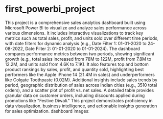 # first_powerbi_project
This project is a comprehensive sales analytics dashboard built using Microsoft Power BI to visualize and analyze sales performance across various dimensions. It includes interactive visualizations to track key metrics such as total sales, profit, and units sold over different time periods, with date filters for dynamic analysis (e.g., Date Filter 1: 01-01-2020 to 24-08-2022, Date Filter 2: 01-01-2020 to 01-01-2024). The dashboard compares performance metrics between two periods, showing significant growth (e.g., total sales increased from 78M to 122M, profit from 7.8M to 12.2M, and units sold from 4.6K to 7.1K). It also features top and bottom product rankings by sales, profit, and quantity sold, highlighting best performers like the Apple iPhone 14 (21.4M in sales) and underperformers like Colgate Toothpaste (0.02M). Additional insights include sales trends by period, geographic distribution of sales across Indian cities (e.g., 3510 total orders), and a scatter plot of profit vs. net sales. A detailed table provides granular data on customer orders, including discounts applied during promotions like "Festive Diwali." This project demonstrates proficiency in data visualization, business intelligence, and actionable insights generation for sales optimization.
dashboard images:
